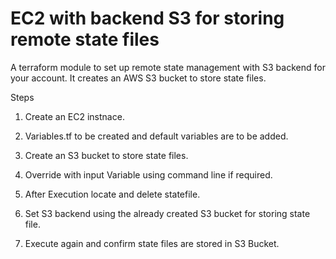 # EC2 with backend S3 for storing remote state files

A terraform module to set up remote state management with S3 backend for your account. It creates an AWS S3 bucket to store state files.

Steps

1. Create an EC2 instnace.

2. Variables.tf to be created and default variables are to be added.

3. Create an S3 bucket to store state files.

4. Override with input Variable using command line if required.

5. After Execution locate and delete statefile.

6. Set S3 backend using the already created S3 bucket for storing state file.

7. Execute again and confirm state files are stored in S3 Bucket.
